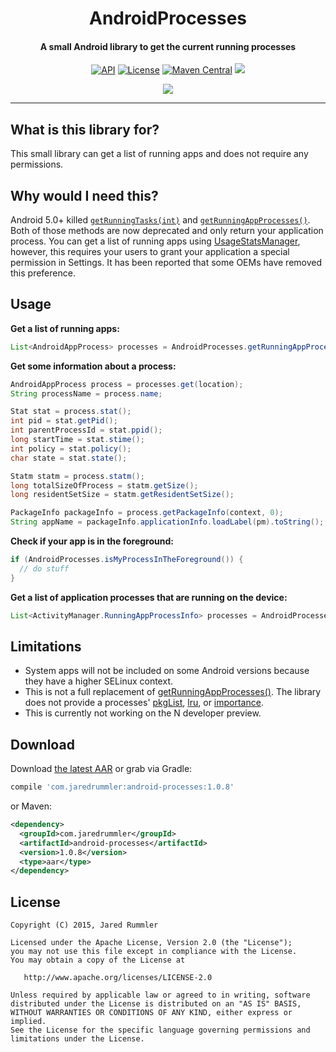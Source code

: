 <h1 align="center">AndroidProcesses</h1>
<h4 align="center">A small Android library to get the current running processes</h4>

<p align="center">
  <a target="_blank" href="https://developer.android.com/reference/android/os/Build.VERSION_CODES.html#DONUT"><img src="https://img.shields.io/badge/API-4%2B-blue.svg?style=flat" alt="API" /></a>
  <a target="_blank" href="LICENSE.txt"><img src="http://img.shields.io/:license-apache-blue.svg" alt="License" /></a>
  <a target="_blank" href="https://maven-badges.herokuapp.com/maven-central/com.jaredrummler/android-processes"><img src="https://maven-badges.herokuapp.com/maven-central/com.jaredrummler/android-processes/badge.svg" alt="Maven Central" /></a>
  <a target="_blank" href="http://www.methodscount.com/?lib=com.jaredrummler%3Aandroid-processes%3A1.0.8"><img src="https://img.shields.io/badge/methods-236-e91e63.svg" /></a>
</p>

<p align="center">
  <a target="_blank" href="https://twitter.com/jrummy16"><img src="https://img.shields.io/twitter/follow/jrummy16.svg?style=social" /></a>
</p>

___

What is this library for?
-------------------------

This small library can get a list of running apps and does not require any permissions.

Why would I need this?
----------------------

Android 5.0+ killed [`getRunningTasks(int)`](http://developer.android.com/intl/zh-cn/reference/android/app/ActivityManager.html#getRunningTasks(int)) and [`getRunningAppProcesses()`](http://developer.android.com/intl/zh-cn/reference/android/app/ActivityManager.html#getRunningAppProcesses()). Both of those methods are now deprecated and only return your application process. You can get a list of running apps using [UsageStatsManager](https://developer.android.com/reference/android/app/usage/UsageStatsManager.html), however, this requires your users to grant your application a special permission in Settings. It has been reported that some OEMs have removed this preference.

Usage
-----

**Get a list of running apps:**

```java
List<AndroidAppProcess> processes = AndroidProcesses.getRunningAppProcesses();
```

**Get some information about a process:**

```java
AndroidAppProcess process = processes.get(location);
String processName = process.name;

Stat stat = process.stat();
int pid = stat.getPid();
int parentProcessId = stat.ppid();
long startTime = stat.stime();
int policy = stat.policy();
char state = stat.state();

Statm statm = process.statm();
long totalSizeOfProcess = statm.getSize();
long residentSetSize = statm.getResidentSetSize();

PackageInfo packageInfo = process.getPackageInfo(context, 0);
String appName = packageInfo.applicationInfo.loadLabel(pm).toString();
```

**Check if your app is in the foreground:**

```java
if (AndroidProcesses.isMyProcessInTheForeground()) {
  // do stuff
}
```

**Get a list of application processes that are running on the device:**

```java
List<ActivityManager.RunningAppProcessInfo> processes = AndroidProcesses.getRunningAppProcessInfo(ctx);
```

Limitations
-----------

* System apps will not be included on some Android versions because they have a higher SELinux context.
* This is not a full replacement of [getRunningAppProcesses()](http://developer.android.com/intl/zh-cn/reference/android/app/ActivityManager.html#getRunningAppProcesses()). The library does not provide a processes' [pkgList](http://developer.android.com/reference/android/app/ActivityManager.RunningAppProcessInfo.html#pkgList), [lru](http://developer.android.com/intl/zh-cn/reference/android/app/ActivityManager.RunningAppProcessInfo.html#lru), or [importance](http://developer.android.com/intl/zh-cn/reference/android/app/ActivityManager.RunningAppProcessInfo.html#importance).
* This is currently not working on the N developer preview.

Download
--------

Download [the latest AAR](https://repo1.maven.org/maven2/com/jaredrummler/android-processes/1.0.8/android-processes-1.0.8.aar) or grab via Gradle:

```groovy
compile 'com.jaredrummler:android-processes:1.0.8'
```
or Maven:
```xml
<dependency>
  <groupId>com.jaredrummler</groupId>
  <artifactId>android-processes</artifactId>
  <version>1.0.8</version>
  <type>aar</type>
</dependency>
```

License
--------

    Copyright (C) 2015, Jared Rummler

    Licensed under the Apache License, Version 2.0 (the "License");
    you may not use this file except in compliance with the License.
    You may obtain a copy of the License at

       http://www.apache.org/licenses/LICENSE-2.0

    Unless required by applicable law or agreed to in writing, software
    distributed under the License is distributed on an "AS IS" BASIS,
    WITHOUT WARRANTIES OR CONDITIONS OF ANY KIND, either express or implied.
    See the License for the specific language governing permissions and
    limitations under the License.
